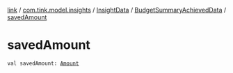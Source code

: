 [link](../../../index.md) / [com.tink.model.insights](../../index.md) / [InsightData](../index.md) / [BudgetSummaryAchievedData](index.md) / [savedAmount](./saved-amount.md)

# savedAmount

`val savedAmount: `[`Amount`](../../../com.tink.model.misc/-amount/index.md)